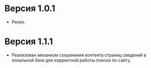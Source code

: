 Версия 1.0.1
============
* Релиз.

Версия 1.1.1
============
* Реализован механизм сохранения контента страниц сведений в локальной базе для корректной работы поиска по сайту.